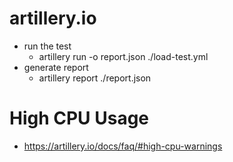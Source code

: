 # artillery.io
- run the test
  - artillery run -o report.json ./load-test.yml
- generate report
  - artillery report ./report.json

# High CPU Usage
- https://artillery.io/docs/faq/#high-cpu-warnings
